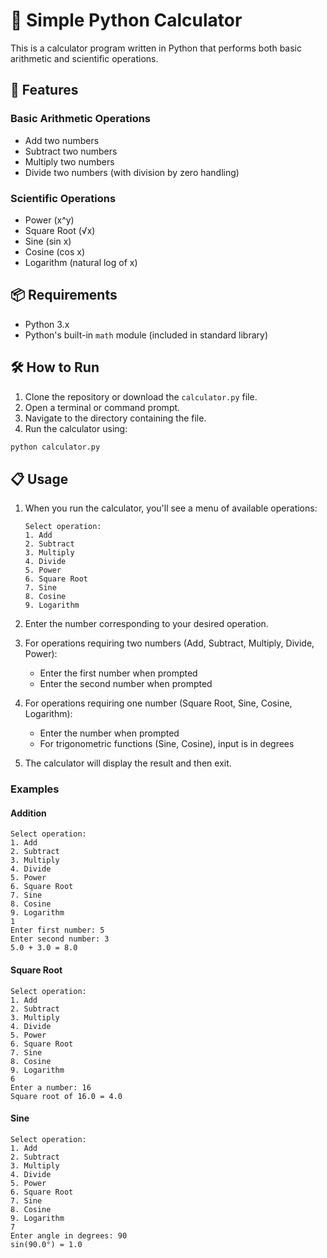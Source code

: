 # 🧮 Simple Python Calculator

This is a calculator program written in Python that performs both basic arithmetic and scientific operations.

## 🚀 Features

### Basic Arithmetic Operations
- Add two numbers
- Subtract two numbers
- Multiply two numbers
- Divide two numbers (with division by zero handling)

### Scientific Operations
- Power (x^y)
- Square Root (√x)
- Sine (sin x)
- Cosine (cos x)
- Logarithm (natural log of x)

## 📦 Requirements

- Python 3.x
- Python's built-in `math` module (included in standard library)

## 🛠️ How to Run

1. Clone the repository or download the `calculator.py` file.
2. Open a terminal or command prompt.
3. Navigate to the directory containing the file.
4. Run the calculator using:

```bash
python calculator.py
```

## 📋 Usage

1. When you run the calculator, you'll see a menu of available operations:
   ```
   Select operation:
   1. Add
   2. Subtract
   3. Multiply
   4. Divide
   5. Power
   6. Square Root
   7. Sine
   8. Cosine
   9. Logarithm
   ```

2. Enter the number corresponding to your desired operation.

3. For operations requiring two numbers (Add, Subtract, Multiply, Divide, Power):
   - Enter the first number when prompted
   - Enter the second number when prompted

4. For operations requiring one number (Square Root, Sine, Cosine, Logarithm):
   - Enter the number when prompted
   - For trigonometric functions (Sine, Cosine), input is in degrees

5. The calculator will display the result and then exit.

### Examples

#### Addition
```
Select operation:
1. Add
2. Subtract
3. Multiply
4. Divide
5. Power
6. Square Root
7. Sine
8. Cosine
9. Logarithm
1
Enter first number: 5
Enter second number: 3
5.0 + 3.0 = 8.0
```

#### Square Root
```
Select operation:
1. Add
2. Subtract
3. Multiply
4. Divide
5. Power
6. Square Root
7. Sine
8. Cosine
9. Logarithm
6
Enter a number: 16
Square root of 16.0 = 4.0
```

#### Sine
```
Select operation:
1. Add
2. Subtract
3. Multiply
4. Divide
5. Power
6. Square Root
7. Sine
8. Cosine
9. Logarithm
7
Enter angle in degrees: 90
sin(90.0°) = 1.0
```